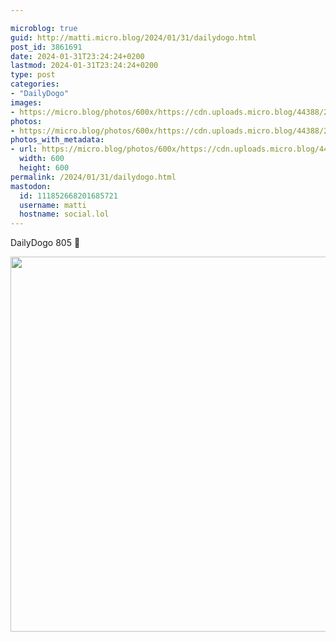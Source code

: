 ```yaml
---

microblog: true
guid: http://matti.micro.blog/2024/01/31/dailydogo.html
post_id: 3861691
date: 2024-01-31T23:24:24+0200
lastmod: 2024-01-31T23:24:24+0200
type: post
categories:
- "DailyDogo"
images:
- https://micro.blog/photos/600x/https://cdn.uploads.micro.blog/44388/2024/fbc6c19c13ad4e2c8cf25737107a2468.jpg
photos:
- https://micro.blog/photos/600x/https://cdn.uploads.micro.blog/44388/2024/fbc6c19c13ad4e2c8cf25737107a2468.jpg
photos_with_metadata:
- url: https://micro.blog/photos/600x/https://cdn.uploads.micro.blog/44388/2024/fbc6c19c13ad4e2c8cf25737107a2468.jpg
  width: 600
  height: 600
permalink: /2024/01/31/dailydogo.html
mastodon:
  id: 111852668201685721
  username: matti
  hostname: social.lol
---
```

DailyDogo 805 🐶

<img src="/media/uploads/2024/fbc6c19c13ad4e2c8cf25737107a2468.jpg" width="600" height="600" alt="" />
